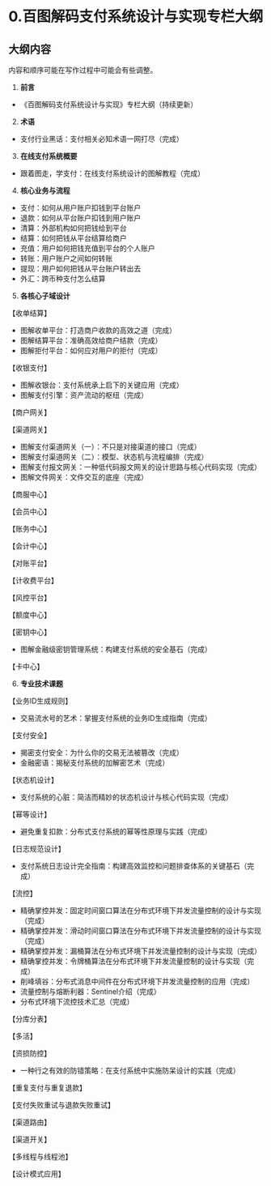 # 0.百图解码支付系统设计与实现专栏大纲



## ⼤纲内容

内容和顺序可能在写作过程中可能会有些调整。

1. **前⾔**

- 《百图解码⽀付系统设计与实现》专栏⼤纲（持续更新）

2. **术语**

- ⽀付⾏业⿊话：⽀付相关必知术语⼀⽹打尽（完成）

3. **在线⽀付系统概要**

- 跟着图⾛，学⽀付：在线⽀付系统设计的图解教程（完成）

4. **核⼼业务与流程**

- ⽀付：如何从⽤户账户扣钱到平台账户
- 退款：如何从平台账户扣钱到⽤户账户
- 清算：外部机构如何把钱给到平台
- 结算：如何把钱从平台结算给商户
- 充值：⽤户如何把钱充值到平台的个⼈账户
- 转账：⽤户账户之间如何转账
- 提现：⽤户如何把钱从平台账户转出去
- 外汇：跨币种⽀付怎么结算

5. **各核⼼⼦域设计**

【收单结算】

- 图解收单平台：打造商户收款的⾼效之道（完成）
- 图解结算平台：准确⾼效给商户结款（完成）
- 图解拒付平台：如何应对⽤户的拒付（完成）

【收银⽀付】

- 图解收银台：⽀付系统承上启下的关键应⽤（完成）
- 图解⽀付引擎：资产流动的枢纽（完成）

【商户⽹关】

【渠道⽹关】

- 图解⽀付渠道⽹关（⼀）：不只是对接渠道的接⼝（完成）
- 图解⽀付渠道⽹关（⼆）：模型、状态机与流程编排（完成）
- 图解⽀付报⽂⽹关：⼀种低代码报⽂⽹关的设计思路与核⼼代码实现（完成）
- 图解⽂件⽹关：⽂件交互的底座（完成）

【商服中⼼】

【会员中⼼】

【账务中⼼】

【会计中⼼】

【对账平台】

【计收费平台】

【⻛控平台】

【额度中⼼】

【密钥中⼼】

- 图解⾦融级密钥管理系统：构建⽀付系统的安全基⽯（完成）

【卡中⼼】

6. **专业技术课题**

【业务ID⽣成规则】

- 交易流⽔号的艺术：掌握⽀付系统的业务ID⽣成指南（完成）


【⽀付安全】

- 揭密⽀付安全：为什么你的交易⽆法被篡改（完成）
- ⾦融密语：揭秘⽀付系统的加解密艺术（完成）

【状态机设计】

- ⽀付系统的⼼脏：简洁⽽精妙的状态机设计与核⼼代码实现（完成）

【幂等设计】

- 避免重复扣款：分布式⽀付系统的幂等性原理与实践（完成）

【⽇志规范设计】

- ⽀付系统⽇志设计完全指南：构建⾼效监控和问题排查体系的关键基⽯（完成）

【流控】

- 精确掌控并发：固定时间窗⼝算法在分布式环境下并发流量控制的设计与实现（完成）
- 精确掌控并发：滑动时间窗⼝算法在分布式环境下并发流量控制的设计与实现（完成）
- 精确掌控并发：漏桶算法在分布式环境下并发流量控制的设计与实现（完成）
- 精确掌控并发：令牌桶算法在分布式环境下并发流量控制的设计与实现（完成）
- 削峰填⾕：分布式消息中间件在分布式环境下并发流量控制的应⽤（完成）
- 流量控制与熔断利器：Sentinel介绍（完成）
- 分布式环境下流控技术汇总（完成）

【分库分表】

【多活】

【资损防控】

- ⼀种⾏之有效的防错策略：在⽀付系统中实施防呆设计的实践（完成）

【重复⽀付与重复退款】

【⽀付失败重试与退款失败重试】

【渠道路由】

【渠道开关】

【多线程与线程池】

【设计模式应⽤】

